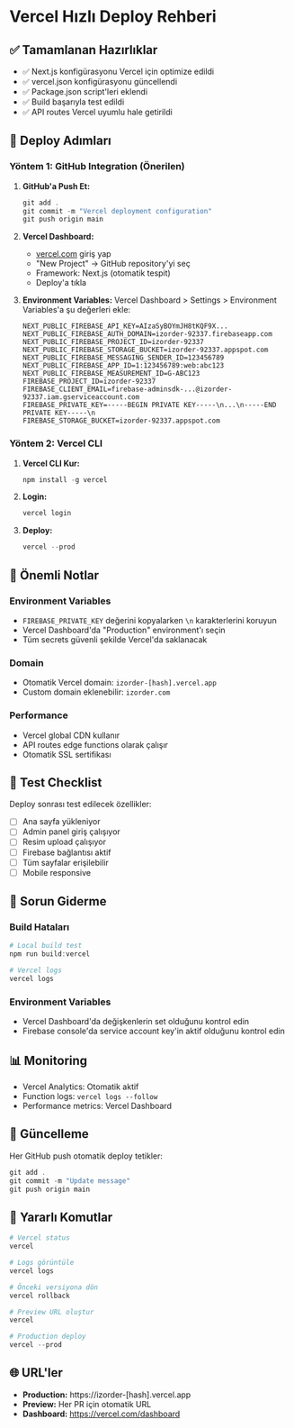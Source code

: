 # Vercel Hızlı Deploy Rehberi

## ✅ Tamamlanan Hazırlıklar

- ✅ Next.js konfigürasyonu Vercel için optimize edildi
- ✅ vercel.json konfigürasyonu güncellendi  
- ✅ Package.json script'leri eklendi
- ✅ Build başarıyla test edildi
- ✅ API routes Vercel uyumlu hale getirildi

## 🚀 Deploy Adımları

### Yöntem 1: GitHub Integration (Önerilen)

1. **GitHub'a Push Et:**
   ```powershell
   git add .
   git commit -m "Vercel deployment configuration"
   git push origin main
   ```

2. **Vercel Dashboard:**
   - [vercel.com](https://vercel.com) giriş yap
   - "New Project" → GitHub repository'yi seç
   - Framework: Next.js (otomatik tespit)
   - Deploy'a tıkla

3. **Environment Variables:**
   Vercel Dashboard > Settings > Environment Variables'a şu değerleri ekle:
   
   ```
   NEXT_PUBLIC_FIREBASE_API_KEY=AIzaSyBOYmJH8tKQF9X...
   NEXT_PUBLIC_FIREBASE_AUTH_DOMAIN=izorder-92337.firebaseapp.com
   NEXT_PUBLIC_FIREBASE_PROJECT_ID=izorder-92337
   NEXT_PUBLIC_FIREBASE_STORAGE_BUCKET=izorder-92337.appspot.com
   NEXT_PUBLIC_FIREBASE_MESSAGING_SENDER_ID=123456789
   NEXT_PUBLIC_FIREBASE_APP_ID=1:123456789:web:abc123
   NEXT_PUBLIC_FIREBASE_MEASUREMENT_ID=G-ABC123
   FIREBASE_PROJECT_ID=izorder-92337
   FIREBASE_CLIENT_EMAIL=firebase-adminsdk-...@izorder-92337.iam.gserviceaccount.com
   FIREBASE_PRIVATE_KEY=-----BEGIN PRIVATE KEY-----\n...\n-----END PRIVATE KEY-----\n
   FIREBASE_STORAGE_BUCKET=izorder-92337.appspot.com
   ```

### Yöntem 2: Vercel CLI

1. **Vercel CLI Kur:**
   ```powershell
   npm install -g vercel
   ```

2. **Login:**
   ```powershell
   vercel login
   ```

3. **Deploy:**
   ```powershell
   vercel --prod
   ```

## 🔧 Önemli Notlar

### Environment Variables
- `FIREBASE_PRIVATE_KEY` değerini kopyalarken `\n` karakterlerini koruyun
- Vercel Dashboard'da "Production" environment'ı seçin
- Tüm secrets güvenli şekilde Vercel'da saklanacak

### Domain
- Otomatik Vercel domain: `izorder-[hash].vercel.app`
- Custom domain eklenebilir: `izorder.com`

### Performance
- Vercel global CDN kullanır
- API routes edge functions olarak çalışır
- Otomatik SSL sertifikası

## 🧪 Test Checklist

Deploy sonrası test edilecek özellikler:

- [ ] Ana sayfa yükleniyor
- [ ] Admin panel giriş çalışıyor  
- [ ] Resim upload çalışıyor
- [ ] Firebase bağlantısı aktif
- [ ] Tüm sayfalar erişilebilir
- [ ] Mobile responsive

## 🐛 Sorun Giderme

### Build Hataları
```powershell
# Local build test
npm run build:vercel

# Vercel logs
vercel logs
```

### Environment Variables
- Vercel Dashboard'da değişkenlerin set olduğunu kontrol edin
- Firebase console'da service account key'in aktif olduğunu kontrol edin

## 📊 Monitoring

- Vercel Analytics: Otomatik aktif
- Function logs: `vercel logs --follow`
- Performance metrics: Vercel Dashboard

## 🔄 Güncelleme

Her GitHub push otomatik deploy tetikler:
```powershell
git add .
git commit -m "Update message"
git push origin main
```

## 📝 Yararlı Komutlar

```powershell
# Vercel status
vercel

# Logs görüntüle
vercel logs

# Önceki versiyona dön
vercel rollback

# Preview URL oluştur
vercel

# Production deploy
vercel --prod
```

## 🌐 URL'ler

- **Production:** https://izorder-[hash].vercel.app
- **Preview:** Her PR için otomatik URL
- **Dashboard:** https://vercel.com/dashboard

